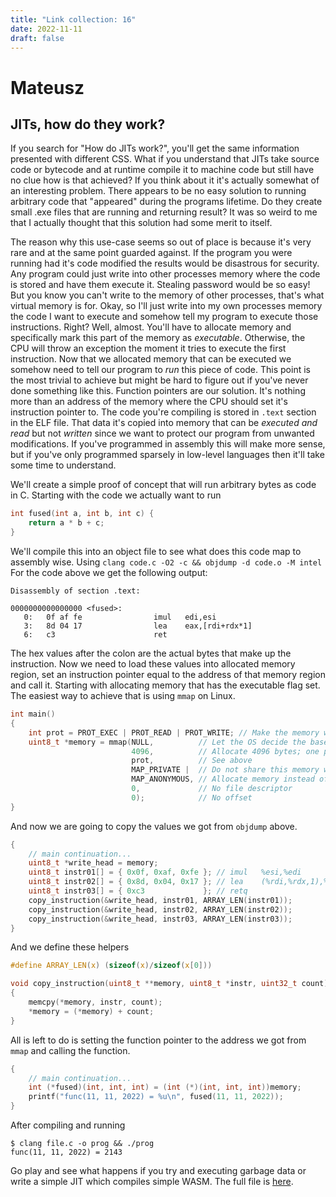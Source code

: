 ```yaml
---
title: "Link collection: 16"
date: 2022-11-11
draft: false
---
```


# Mateusz

## JITs, how do they work?

If you search for "How do JITs work?", you'll get the same information presented with different CSS.
What if you understand that JITs take source code or bytecode and at runtime compile it to machine code but still have no clue how is that achieved?
If you think about it it's actually somewhat of an interesting problem.
There appears to be no easy solution to running arbitrary code that "appeared" during the programs lifetime.
Do they create small .exe files that are running and returning result?
It was so weird to me that I actually thought that this solution had some merit to itself.

The reason why this use-case seems so out of place is because it's very rare and at the same point guarded against.
If the program you were running had it's code modified the results would be disastrous for security.
Any program could just write into other processes memory where the code is stored and have them execute it. 
Stealing password would be so easy!
But you know you can't write to the memory of other processes, that's what virtual memory is for.
Okay, so I'll just write into my own processes memory the code I want to execute and somehow tell my program to execute those instructions.
Right?
Well, almost.
You'll have to allocate memory and specifically mark this part of the memory as _executable_.
Otherwise, the CPU will throw an exception the moment it tries to execute the first instruction.
Now that we allocated memory that can be executed we somehow need to tell our program to _run_ this piece of code.
This point is the most trivial to achieve but might be hard to figure out if you've never done something like this. 
Function pointers are our solution.
It's nothing more than an address of the memory where the CPU should set it's instruction pointer to.
The code you're compiling is stored in `.text` section in the ELF file.
That data it's copied into memory that can be *executed and read* but not *written* since we want to protect our program from unwanted modifications. 
If you've programmed in assembly this will make more sense, but if you've only programmed sparsely in low-level languages then it'll take some time to understand.

We'll create a simple proof of concept that will run arbitrary bytes as code in C.
Starting with the code we actually want to run

```c
int fused(int a, int b, int c) {
    return a * b + c;
}
```

We'll compile this into an object file to see what does this code map to assembly wise.
Using `clang code.c -O2 -c && objdump -d code.o -M intel`
For the code above we get the following output:

```
Disassembly of section .text:

0000000000000000 <fused>:
   0:   0f af fe                imul   edi,esi
   3:   8d 04 17                lea    eax,[rdi+rdx*1]
   6:   c3                      ret
```

The hex values after the colon are the actual bytes that make up the instruction.
Now we need to load these values into allocated memory region, set an instruction pointer equal to the address of that memory region and call it.
Starting with allocating memory that has the executable flag set.
The easiest way to achieve that is using `mmap` on Linux.

```c
int main()
{
    int prot = PROT_EXEC | PROT_READ | PROT_WRITE; // Make the memory writable, readable and executable
    uint8_t *memory = mmap(NULL,          // Let the OS decide the base address
                           4096,          // Allocate 4096 bytes; one page
                           prot,          // See above
                           MAP_PRIVATE |  // Do not share this memory with other processes
                           MAP_ANONYMOUS, // Allocate memory instead of mapping a file
                           0,             // No file descriptor
                           0);            // No offset
}
```

And now we are going to copy the values we got from `objdump` above.

```c
{
    // main continuation...
    uint8_t *write_head = memory;
    uint8_t instr01[] = { 0x0f, 0xaf, 0xfe }; // imul   %esi,%edi
    uint8_t instr02[] = { 0x8d, 0x04, 0x17 }; // lea    (%rdi,%rdx,1),%eax
    uint8_t instr03[] = { 0xc3             }; // retq
    copy_instruction(&write_head, instr01, ARRAY_LEN(instr01));
    copy_instruction(&write_head, instr02, ARRAY_LEN(instr02));
    copy_instruction(&write_head, instr03, ARRAY_LEN(instr03));
}
```

And we define these helpers

```c
#define ARRAY_LEN(x) (sizeof(x)/sizeof(x[0]))

void copy_instruction(uint8_t **memory, uint8_t *instr, uint32_t count)
{
    memcpy(*memory, instr, count);
    *memory = (*memory) + count;
}
```

All is left to do is setting the function pointer to the address we got from `mmap` and calling the function.


```c
{
    // main continuation...
    int (*fused)(int, int, int) = (int (*)(int, int, int))memory;
    printf("func(11, 11, 2022) = %u\n", fused(11, 11, 2022));
}
```

After compiling and running

```
$ clang file.c -o prog && ./prog
func(11, 11, 2022) = 2143
```

Go play and see what happens if you try and executing garbage data or write a simple JIT which compiles simple WASM.
The full file is [here](https://gist.github.com/mateuszradomski/23ef5481638faaef5f6863a436d500e1).
